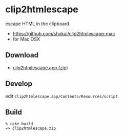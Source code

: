 clip2htmlescape
===============
escape HTML in the clipboard.

- https://github.com/shokai/clip2htmlescape-mac
- for Mac OSX

Download
--------

* [cilp2htmlescape.app (zip)](https://github.com/shokai/clip2htmlescape-mac/raw/master/clip2htmlescape.zip)

Develop
-------
edit `clip2htmlescape.app/Contents/Resources/script`

Build
-----

    % rake build
    => clip2htmlescape.zip
